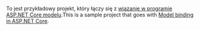 <span data-ttu-id="67c0b-101">To jest przykładowy projekt, który łączy się z [wiązanie w programie ASP.NET Core modelu](https://docs.microsoft.com/aspnet/core/mvc/models/model-binding).</span><span class="sxs-lookup"><span data-stu-id="67c0b-101">This is a sample project that goes with [Model binding in ASP.NET Core](https://docs.microsoft.com/aspnet/core/mvc/models/model-binding).</span></span>
